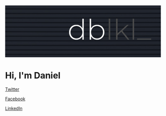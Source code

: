 ![TW](TW.jpg)

# Hi, I'm Daniel

[Twitter](https://twitter.com/dblkl)

[Facebook](https://www.facebook.com/dblanquelgtz/)

[LinkedIn](https://www.linkedin.com/in/dblanquel/)


